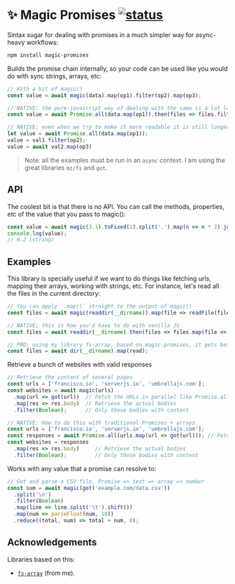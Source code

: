 # ✨ Magic Promises [![status](https://circleci.com/gh/franciscop/magic-promises.svg?style=shield)](https://circleci.com/gh/franciscop/magic-promises)

Sintax sugar for dealing with promises in a much simpler way for async-heavy workflows:

```js
npm install magic-promises
```

Builds the promise chain internally, so your code can be used like you would do with sync strings, arrays, etc:

```js
// With a bit of magic()
const value = await magic(data).map(op1).filter(op2).map(op3);

// NATIVE; the pure-javascript way of dealing with the same is a lot longer
const value = await Promise.all(data.map(op1)).then(files => files.filter(op2)).then(files => files.map(op3));

// NATIVE; even when we try to make it more readable it is still longer:
let value = await Promise.all(data.map(op1));
value = val1.filter(op2);
value = await val2.map(op3)
```

> Note: all the examples must be run in an `async` context. I am using the great libraries `mz/fs` and `got`.



## API

The coolest bit is that there is no API. You can call the methods, properties, etc of the value that you pass to magic():

```js
const value = await magic(3.1).toFixed(1).split('.').map(n => n * 2).join('.');
console.log(value);
// 6.2 (string)
```



## Examples

This library is specially useful if we want to do things like fetching urls, mapping their arrays, working with strings, etc. For instance, let's read all the files in the current directory:

```js
// You can apply `.map()` straight to the output of magic()
const files = await magic(readdir(__dirname)).map(file => readFile(file, 'utf-8'));

// NATIVE; this is how you'd have to do with vanilla JS
const files = await readdir(__dirname).then(files => files.map(file => readFile(file, 'utf-8')));

// PRO; using my library fs-array, based on magic-promises, it gets better:
const files = await dir(__dirname).map(read);
```

Retrieve a bunch of websites with valid responses

```js
// Retrieve the content of several pages
const urls = ['francisco.io', 'serverjs.io', 'umbrellajs.com'];
const websites = await magic(urls)
  .map(url => got(url))  // Fetch the URLs in parallel like Promise.all()
  .map(res => res.body)  // Retrieve the actual bodies
  .filter(Boolean);      // Only those bodies with content

// NATIVE; How to do this with traditional Promises + arrays
const urls = ['francisco.io', 'serverjs.io', 'umbrellajs.com'];
const responses = await Promise.all(urls.map(url => got(url))); // Fetch the URLs in parallel
const websites = responses
  .map(res => res.body)     // Retrieve the actual bodies
  .filter(Boolean);         // Only those bodies with content
```

Works with any value that a promise can resolve to:

```js
// Get and parse a CSV file. Promise => text => array => number
const sum = await magic(got('example.com/data.csv'))
  .split('\n')
  .filter(Boolean)
  .map(line => line.split('\t').shift())
  .map(num => parseFloat(num, 10))
  .reduce((total, num) => total + num, 0);
```


## Acknowledgements

Libraries based on this:

- [`fs-array`](https://npmjs.com/package/fs-array) (from me).
